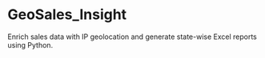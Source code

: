 # GeoSales_Insight
Enrich sales data with IP geolocation and generate state-wise Excel reports using Python.
